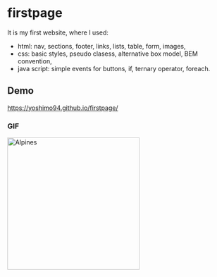 # firstpage
It is my first website, where I used:
- html: nav, sections, footer, links, lists, table, form, images,
- css: basic styles, pseudo clasess, alternative box model, BEM convention,
- java script: simple events for buttons, if, ternary operator, foreach.

## Demo
https://yoshimo94.github.io/firstpage/

### GIF
<img src="images/Alpines.gif" alt="Alpines" width="300" height="300">
